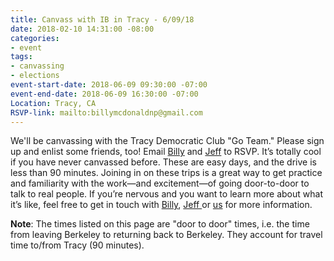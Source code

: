 ```yaml
---
title: Canvass with IB in Tracy - 6/09/18
date: 2018-02-10 14:31:00 -08:00
categories:
- event
tags:
- canvassing
- elections
event-start-date: 2018-06-09 09:30:00 -07:00
event-end-date: 2018-06-09 16:30:00 -07:00
Location: Tracy, CA
RSVP-link: mailto:billymcdonaldnp@gmail.com
---
```


We'll be canvassing with the Tracy Democratic Club "Go Team." Please sign up and enlist some friends, too! Email [Billy](mailto:billymcdonaldnp@gmail.com) and [Jeff](mailto:carlockjeff@gmail.com) to RSVP. It’s totally cool if you have never canvassed before. These are easy days, and the drive is less than 90 minutes. Joining in on these trips is a great way to get practice and familiarity with the work—and excitement—of going door-to-door to talk to real people. If you’re nervous and you want to learn more about what it’s like, feel free to get in touch with [Billy](mailto:billymcdonaldnp@gmail.com), [Jeff ](carlockjeff@gmail.com)or [us](mailto:elections+owner@indivisibleberkeley.org) for more information.

**Note**: The times listed on this page are "door to door" times, i.e. the time from leaving Berkeley to returning back to Berkeley. They account for travel time to/from Tracy (90 minutes).